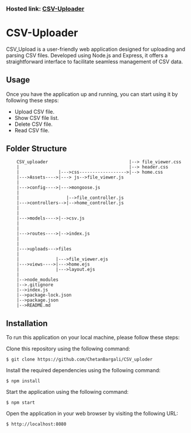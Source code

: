 ### Hosted link: [CSV-Uploader](https://csv-uploader-lb23.onrender.com)

# CSV-Uploader

CSV_Upload is a user-friendly web application designed for uploading and parsing CSV files. Developed using Node.js and Express, it offers a straightforward interface to facilitate seamless management of CSV data.


## Usage
Once you have the application up and running, you can start using it by following these steps:
* Upload CSV file.
* Show CSV file list.
* Delete CSV file.
* Read CSV file.

## Folder Structure
```
    CSV_uploader                               |--> file_viewer.css            
    |                                          |--> header.css
    |               |--->css------------------>|--> home.css
    |--->Assets---->|---> js-->file_viewer.js                   
    |                      
    |--->config---->|--->mongoose.js
    |          
    |                  |-->file_controller.js
    |--->controllers-->|-->home_controller.js
    |                  
    |               
    |--->models---->|-->csv.js
    |                      
    |              
    |--->routes---->|-->index.js
    |               
    |
    |--->uploads--->files            
    |             
    |              |--->file_viewer.ejs
    |--->views---->|--->home.ejs
    |              |--->layout.ejs
    |
    |-->node_modules
    |-->.gitignore
    |-->index.js
    |-->package-lock.json
    |-->package.json
    |-->README.md
```


## Installation
To run this application on your local machine, please follow these steps:

Clone this repository using the following command:
```
$ git clone https://github.com/ChetanBargali/CSV_uploder
```
Install the required dependencies using the following command:
```
$ npm install 
```
Start the application using the following command:
```
$ npm start 
```
Open the application in your web browser by visiting the following URL:
```
$ http://localhost:8080 
```


